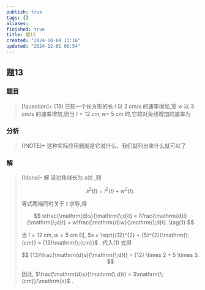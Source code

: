 ```yaml
---
publish: true
tags: []
aliases: 
finished: true
title: 题13
created: "2024-10-04 13:16"
updated: "2024-12-01 06:54"
---
```

## 题13
### 题目
> [!question]+
> (13) 已知一个长方形的长 $l$ 以 $2\mathrm{\;{cm}}/\mathrm{s}$ 的速率增加,宽 $w$ 以 $3\mathrm{\;{cm}}/\mathrm{s}$ 的速率增加,则当 $l = {12}\mathrm{\;{cm}},w =$ $5\mathrm{\;{cm}}$ 时,它的对角线增加的速率为
### 分析
> [!NOTE]+
> 这种实际应用题就是它说什么，我们就列出来什么就可以了
### 解
> [!done]-
> 解 设对角线长为 $s( t)$ ,则
> 
> $$
> {s}^{2}( t)  = {l}^{2}( t)  + {w}^{2}( t) .
> $$
> 
> 等式两端同时关于 $t$ 求导,得
> 
> $$
> s\frac{\mathrm{d}s}{\mathrm{\;d}t} = l\frac{\mathrm{d}l}{\mathrm{\;d}t} + w\frac{\mathrm{d}w}{\mathrm{\;d}t}. \tag{1}
> $$
> 
> 当 $l = {12}\mathrm{\;{cm}},w = 5\mathrm{\;{cm}}$ 时, $s = \sqrt{{12}^{2} + {5}^{2}}\mathrm{\;{cm}} = {13}\mathrm{\;{cm}}$ . 代入(1) 式得
> 
> $$
> {13}\frac{\mathrm{d}s}{\mathrm{\;d}t} = {12} \times  2 + 5 \times  3.
> $$
> 
> 因此, $\frac{\mathrm{d}s}{\mathrm{\;d}t} = 3\mathrm{\;{cm}}/\mathrm{s}$ .